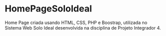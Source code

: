 # HomePageSoloIdeal
Home Page criada usando HTML, CSS, PHP e Boostrap, utilizada no Sistema Web Solo Ideal desenvolvida na disciplina de Projeto Integrador 4.
